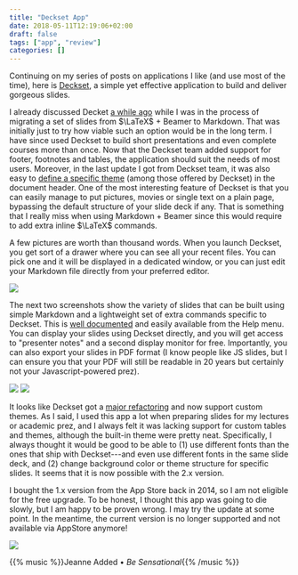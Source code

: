 ```yaml
---
title: "Deckset App"
date: 2018-05-11T12:19:06+02:00
draft: false
tags: ["app", "review"]
categories: []
---
```


Continuing on my series of posts on applications I like (and use most of the time), here is [Deckset](https://www.decksetapp.com), a simple yet effective application to build and deliver gorgeous slides.

<!--more-->

I already discussed Decket [a while ago](/post/from-beamer-to-deckset) while I was in the process of migrating a set of slides from $\LaTeX$ + Beamer to Markdown. That was initially just to try how viable such an option would be in the long term. I have since used Deckset to build short presentations and even complete courses more than once. Now that the Deckset team added support for footer, footnotes and tables, the application should suit the needs of most users. Moreover, in the last update I got from Deckset team, it was also easy to [define a specific theme](https://docs.decksetapp.com/English.lproj/Customization/01-configuration-commands.html) (among those offered by Deckset) in the document header. One of the most interesting feature of Deckset is that you can easily manage to put pictures, movies or single text on a plain page, bypassing the default structure of your slide deck if any. That is something that I really miss when using Markdown + Beamer since this would require to add extra inline $\LaTeX$ commands.

A few pictures are worth than thousand words. When you launch Deckset, you get sort of a drawer where you can see all your recent files. You can pick one and it will be displayed in a dedicated window, or you can just edit your Markdown file directly from your preferred editor.

![](/img/2018-05-11-12-34-32.png)

The next two screenshots show the variety of slides that can be built using simple Markdown and a lightweight set of extra commands specific to Deckset. This is [well documented](https://www.decksetapp.com/help/) and easily available from the Help menu. You can display your slides using Deckset directly, and you will get access to "presenter notes" and a second display monitor for free. Importantly, you can also export your slides in PDF format (I know people like JS slides, but I can ensure you that your PDF will still be readable in 20 years but certainly not your Javascript-powered prez).

![](/img/2018-05-11-12-34-42.png)
![](/img/2018-05-11-12-35-42.png)

It looks like Deckset got a [major refactoring](https://www.decksetapp.com/2/) and now support custom themes. As I said, I used this app a lot when preparing slides for my lectures or academic prez, and I always felt it was lacking support for custom tables and themes, although the built-in theme were pretty neat. Specifically, I always thought it would be good to be able to (1) use different fonts than the ones that ship with Deckset---and even use different fonts in the same slide deck, and (2) change background color or theme structure for specific slides. It seems that it is now possible with the 2.x version.

I bought the 1.x version from the App Store back in 2014, so I am not eligible for the free upgrade. To be honest, I thought this app was going to die slowly, but I am happy to be proven wrong. I may try the update at some point. In the meantime, the current version is no longer supported and not available via AppStore anymore!

![](/img/2018-05-11-12-34-11.png)

{{% music %}}Jeanne Added • _Be Sensational_{{% /music %}}

